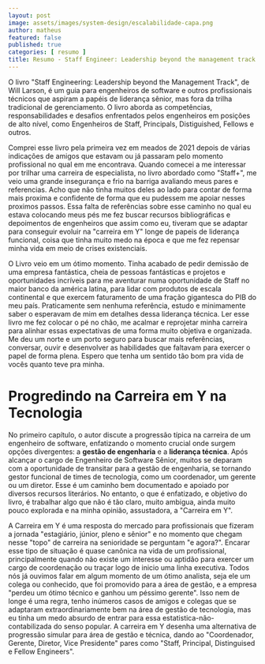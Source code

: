 ```yaml
---
layout: post
image: assets/images/system-design/escalabilidade-capa.png
author: matheus
featured: false
published: true
categories: [ resumo ]
title: Resumo - Staff Engineer: Leadership beyond the management track
---
```


O livro "Staff Engineering: Leadership beyond the Management Track", de Will Larson, é um guia para engenheiros de software e outros profissionais técnicos que aspiram a papéis de liderança sênior, mas fora da trilha tradicional de gerenciamento. O livro aborda as competências, responsabilidades e desafios enfrentados pelos engenheiros em posições de alto nível, como Engenheiros de Staff, Principals, Distiguished, Fellows e outros.

Comprei esse livro pela primeira vez em meados de 2021 depois de várias indicações de amigos que estavam ou já passaram pelo momento profissional no qual em me encontrava. Quando comecei a me interessar por trilhar uma carreira de especialista, no livro abordado como "Staff+", me veio uma grande insegurança e frio na barriga avaliando meus pares e referencias. Acho que não tinha muitos deles ao lado para contar de forma mais proxima e confidente de forma que eu pudessem me apoiar nesses proximos passos. Essa falta de referências sobre esse caminho no qual eu estava colocando meus pés me fez buscar recursos bibliográficas e depoimentos de engenheiros que assim como eu, tiveram que se adaptar para conseguir evoluir na "carreira em Y" longe de papeis de liderança funcional, coisa que tinha muito medo na época e que me fez repensar minha vida em meio de crises existenciais. 

O Livro veio em um ótimo momento. Tinha acabado de pedir demissão de uma empresa fantástica, cheia de pessoas fantásticas e projetos e oportunidades incríveis para me aventurar numa oportunidade de Staff no maior banco da américa latina, para lidar com produtos de escala continental e que exercem faturamento de uma fração gigantesca do PIB do meu país. Praticamente sem nenhuma referência, estudo e minimamente saber o esperavam de mim em detalhes dessa liderança técnica. Ler esse livro me fez colocar o pé no chão, me acalmar e reprojetar minha carreira para alinhar essas expectativas de uma forma muito objetiva e organizada. Me deu um norte e um porto seguro para buscar mais referências, conversar, ouvir e desenvolver as habilidades que faltavam para exercer o papel de forma plena. Espero que tenha um sentido tão bom pra vida de vocês quanto teve pra minha. 

# Progredindo na Carreira em Y na Tecnologia 

No primeiro capítulo, o autor discute a progressão típica na carreira de um engenheiro de software, enfatizando o momento crucial onde surgem opções divergentes: a **gestão de engenharia** e a **liderança técnica**. Após alcançar o cargo de Engenheiro de Software Sênior, muitos se deparam com a oportunidade de transitar para a gestão de engenharia, se tornando gestor funcional de times de tecnologia, como um coordenador, um gerente ou um diretor. Esse é um caminho bem documentado e apoiado por diversos recursos literários. No entanto, o que é enfatizado, e objetivo do livro, é trabalhar algo que não é tão claro, muito ambigua, ainda muito pouco explorada e na minha opinião, assustadora, a "Carreira em Y". 

A Carreira em Y é uma resposta do mercado para profissionais que fizeram a jornada "estagiário, júnior, pleno e sênior" e no momento que chegam nesse "topo" de carreira na senioridade se perguntam "e agora?". Encarar esse tipo de situação é quase canônica na vida de um profissional, principalmente quando não existe um interesse ou aptidão para exercer um cargo de coordenação ou traçar logo de inicio uma linha executiva. Todos nós já ouvimos falar em algum momento de um ótimo analista, seja ele um colega ou conhecido, que foi promovido para a área de gestão, e a empresa "perdeu um ótimo técnico e ganhou um péssimo gerente". Isso nem de longe é uma regra, tenho inúmeros casos de amigos e colegas que se adaptaram extraordinariamente bem na área de gestão de tecnologia, mas eu tinha um medo absurdo de entrar para essa estatistica-não-contabilizada do senso popular. A carreira em Y desenha uma alternativa de progressão simular para área de gestão e técnica, dando ao "Coordenador, Gerente, Diretor, Vice Presidente" pares como "Staff, Principal, Distinguised e Fellow Engineers". 

